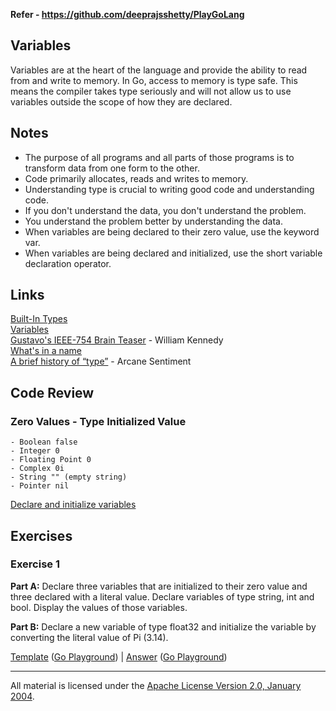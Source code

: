 **Refer - https://github.com/deeprajsshetty/PlayGoLang**

## Variables

Variables are at the heart of the language and provide the ability to read from and write to memory. In Go, access to memory is type safe. This means the compiler takes type seriously and will not allow us to use variables outside the scope of how they are declared.

## Notes

- The purpose of all programs and all parts of those programs is to transform data from one form to the other.
- Code primarily allocates, reads and writes to memory.
- Understanding type is crucial to writing good code and understanding code.
- If you don't understand the data, you don't understand the problem.
- You understand the problem better by understanding the data.
- When variables are being declared to their zero value, use the keyword var.
- When variables are being declared and initialized, use the short variable declaration operator.

## Links

[Built-In Types](http://golang.org/ref/spec#Boolean_types)  
[Variables](https://golang.org/doc/effective_go.html#variables)  
[Gustavo's IEEE-754 Brain Teaser](https://www.ardanlabs.com/blog/2013/08/gustavos-ieee-754-brain-teaser.html) - William Kennedy  
[What's in a name](https://www.youtube.com/watch?v=sFUSP8Au_PE)  
[A brief history of “type”](http://arcanesentiment.blogspot.com/2015/01/a-brief-history-of-type.html) - Arcane Sentiment

## Code Review

### Zero Values - Type Initialized Value

    - Boolean false
    - Integer 0
    - Floating Point 0
    - Complex 0i
    - String "" (empty string)
    - Pointer nil

[Declare and initialize variables]()

## Exercises

### Exercise 1

**Part A:** Declare three variables that are initialized to their zero value and three declared with a literal value. Declare variables of type string, int and bool. Display the values of those variables.

**Part B:** Declare a new variable of type float32 and initialize the variable by converting the literal value of Pi (3.14).

[Template](exercises/template1/template1.go) ([Go Playground](https://play.golang.org/p/mQiNGaMaiAa)) |
[Answer](exercises/exercise1/exercise1.go) ([Go Playground](https://play.golang.org/p/Ygxt9kW_WAV))

---

All material is licensed under the [Apache License Version 2.0, January 2004](http://www.apache.org/licenses/LICENSE-2.0).
